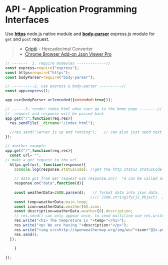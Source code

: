 # API - Application Programming Interfaces

Use [**https**](https://nodejs.org/api/https.html#https_https_get_url_options_callback) node.js native module and [**body-parser**](https://github.com/expressjs/body-parser#readme) express.js module for `get` and `post` request.

> - [Criptii](https://cryptii.com/pipes/hex-to-text) - Hexcadecimal Converter
> - [Chrome Browser Add-on Json Viewer Pro ](https://chrome.google.com/webstore/detail/json-viewer-pro/eifflpmocdbdmepbjaopkkhbfmdgijcc)

```js
// -------  1. require modeules -------------//
const express=require("express");
const https=require("https");
const bodyParser=require("body-parser");

// ----------2. use express & body-parser ----------//
const app=express();

app.use(bodyParser.urlencoded({extended:true}));

// ------3. render index.html when user go to the home page --------//
//  request and response will be passed back
app.get("/",function(req,res){
  res.sendFile(__dirname+"/index.html");
  
  //res.send("Server is up and running");   // can also just send text to home page
});

// another example
app.get("/",function(req,res){
  const url= "";
// make a get request to the url
  https.get(url, function(response){
    console.log(response.statusCode); //get the http status statusCode
    
    // data got from GET request use response.on()  *d can be called anything
    response.on("data",function(d){
    
    const weatherData=JSON.parse(d);   // format data into json data. The original data is hexadecimal 
                                      //// JSON.stringify(js_Object)  /// can turn json data into a string
    const temp=weatherData.main.temp;
    const icon=weatherData.weather[0].icon;
    const description=weatherData.weather[0].description;
    // res.send() can only appear once, to send multiline use res.write()
    res.write("<h1> The tempreture is "+temp+"</h1>");
    res.write("<p> We are having "+description+"</p>");
    res.write("<img src=http://openweathermap.org/img/wn/"+icon+"@2x.png>");
    res.send();
  });
    
    }
  
}); 










```
